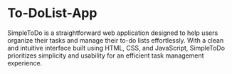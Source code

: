 # To-DoList-App
SimpleToDo is a straightforward web application designed to help users organize their tasks and manage their to-do lists effortlessly. With a clean and intuitive interface built using HTML, CSS, and JavaScript, SimpleToDo prioritizes simplicity and usability for an efficient task management experience.
